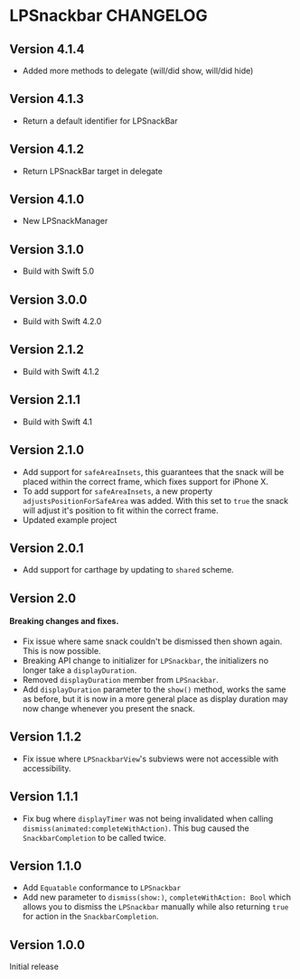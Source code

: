 # LPSnackbar CHANGELOG

## Version 4.1.4

- Added more methods to delegate (will/did show, will/did hide)

## Version 4.1.3

- Return a default identifier for LPSnackBar

## Version 4.1.2

- Return LPSnackBar target in delegate

## Version 4.1.0

- New LPSnackManager

## Version 3.1.0

- Build with Swift 5.0

## Version 3.0.0

- Build with Swift 4.2.0

## Version 2.1.2

- Build with Swift 4.1.2

## Version 2.1.1

- Build with Swift 4.1

## Version 2.1.0

- Add support for `safeAreaInsets`, this guarantees that the snack will be placed within the correct frame, which fixes support for iPhone X.
- To add support for `safeAreaInsets`, a new property `adjustsPositionForSafeArea` was added. With this set to `true` the snack will adjust it's position to fit within the correct frame.
- Updated example project

## Version 2.0.1

- Add support for carthage by updating to `shared` scheme.

## Version 2.0

#### Breaking changes and fixes.
- Fix issue where same snack couldn't be dismissed then shown again. This is now possible.
- Breaking API change to initializer for `LPSnackbar`, the initializers no longer take a `displayDuration`.
- Removed `displayDuration` member from `LPSnackbar`.
- Add `displayDuration` parameter to the `show()` method, works the same as before, but it is now in a more general place as display duration may now change whenever you present the snack.


## Version 1.1.2

- Fix issue where `LPSnackbarView`'s subviews were not accessible with accessibility.

## Version 1.1.1

- Fix bug where `displayTimer` was not being invalidated when calling `dismiss(animated:completeWithAction)`. This bug caused the `SnackbarCompletion` to be called twice.

## Version 1.1.0

- Add `Equatable` conformance to `LPSnackbar`
- Add new parameter to `dismiss(show:)`, `completeWithAction: Bool` which allows you to dismiss the `LPSnackbar` manually while also returning `true` for action in the `SnackbarCompletion`.

## Version 1.0.0

Initial release
